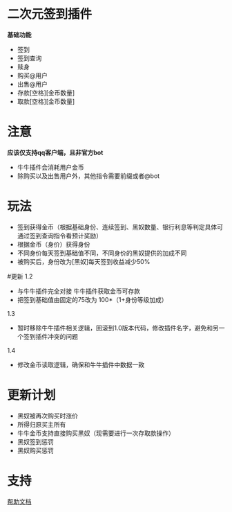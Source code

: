 # 二次元签到插件

**基础功能**
 - 签到
 - 签到查询
 - 赎身
 - 购买@用户
 - 出售@用户
 - 存款[空格][金币数量]
 - 取款[空格][金币数量]

# 注意
**应该仅支持qq客户端，且非官方bot**
- 牛牛插件会消耗用户金币
- 除购买以及出售用户外，其他指令需要前缀或者@bot
# 玩法
- 签到获得金币（根据基础身份、连续签到、黑奴数量、银行利息等判定具体可通过签到查询指令看预计奖励）
- 根据金币（身价）获得身份
- 不同身价每天签到基础值不同，不同身价的黑奴提供的加成不同
- 被购买后，身份改为[黑奴]每天签到收益减少50%

#更新
1.2
- 与牛牛插件完全对接 牛牛插件获取金币可存款
- 把签到基础值由固定的75改为 100*（1+身份等级加成）

  
1.3
- 暂时移除牛牛插件相关逻辑，回滚到1.0版本代码，修改插件名字，避免和另一个签到插件冲突的问题

1.4
- 修改金币读取逻辑，确保和牛牛插件中数据一致

# 更新计划
- 黑奴被再次购买时涨价
- 所得归原买主所有
- 牛牛金币支持直接购买黑奴（现需要进行一次存取款操作）
- 黑奴签到惩罚
- 黑奴购买惩罚


# 支持

[帮助文档](https://astrbot.app)

